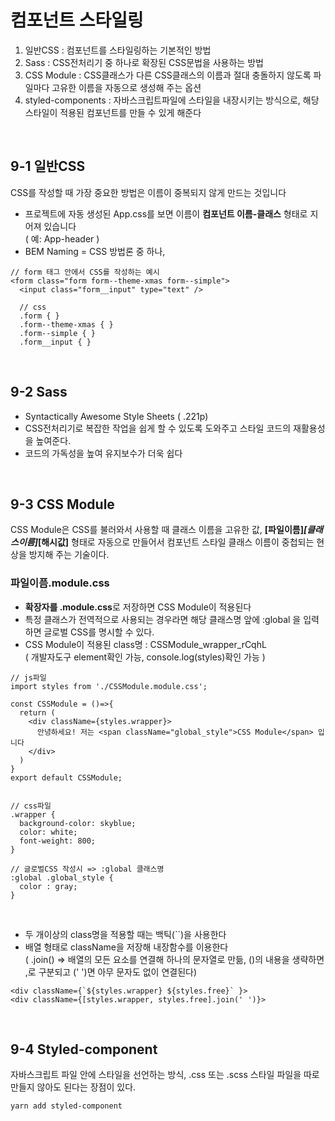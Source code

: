 # 컴포넌트 스타일링<br>
1. 일반CSS : 컴포넌트를 스타일링하는 기본적인 방법<br>
2. Sass :  CSS전처리기 중 하나로 확장된 CSS문법을 사용하는 방법<br>
3. CSS Module : CSS클래스가 다른 CSS클래스의 이름과 절대 충돌하지 않도록 파일마다 고유한 이름을 자동으로 생성해 주는 옵션<br>
4. styled-components :  자바스크립트파일에 스타일을 내장시키는 방식으로, 해당 스타일이 적용된 컴포넌트를 만들 수 있게 해준다<br>
<br>

## 9-1 일반CSS<br>
CSS를 작성할 때 가장 중요한 방법은 이름이 중복되지 않게 만드는 것입니다
- 프로젝트에 자동 생성된 App.css를 보면 이름이 **컴포넌트 이름-클래스** 형태로 지어져 있습니다<br>
  ( 예: App-header )
- BEM Naming = CSS 방법론 중 하나,
```
// form 태그 안에서 CSS를 작성하는 예시
<form class="form form--theme-xmas form--simple">
  <input class="form__input" type="text" />
  
  // css 
  .form { }
  .form--theme-xmas { }
  .form--simple { }
  .form__input { }
```
<br>

## 9-2 Sass<br>
- Syntactically Awesome Style Sheets ( .221p) 
- CSS전처리기로 복잡한 작업을 쉽게 할 수 있도록 도와주고 스타일 코드의 재활용성을 높여준다.
- 코드의 가독성을 높여 유지보수가 더욱 쉽다 
<br>

## 9-3 CSS Module<br>
CSS Module은 CSS를 불러와서 사용할 때 클래스 이름을 고유한 값, **[파일이름]_[클래스이름]_[해시값]** 형태로 자동으로 만들어서 컴포넌트 스타일 클래스 이름이 중첩되는 현상을 방지해 주는 기술이다.<br>

### 파일이픔.module.css<br>
- **확장자를 .module.css**로 저장하면 CSS Module이 적용된다
- 특정 클래스가 전역적으로 사용되는 경우라면 해당 클래스명 앞에 :global 을 입력하면 글로벌 CSS를 명시할 수 있다.
- CSS Module이 적용된 class명 : CSSModule_wrapper_rCqhL<br> ( 개발자도구 element확인 가능, console.log(styles)확인 가능 )

```
// js파일
import styles from './CSSModule.module.css';

const CSSModule = ()=>{
  return (
    <div className={styles.wrapper}>
      안녕하세요! 저는 <span className="global_style">CSS Module</span> 입니다
    </div>
  )
}
export default CSSModule;


// css파일
.wrapper {
  background-color: skyblue;
  color: white;
  font-weight: 800;
}

// 글로벌CSS 작성시 => :global 클래스명
:global .global_style {
  color : gray;
}
```
<br>

- 두 개이상의 class명을 적용할 때는 백틱(``)을 사용한다<br>
- 배열 형태로 className을 저장해 내장함수를 이용한다<br> 
  ( .join() => 배열의 모든 요소를 연결해 하나의 문자열로 만듦, ()의 내용을 생략하면 ,로 구분되고 (' ')면 아무 문자도 없이 연결된다)<br>

```
<div className={`${styles.wrapper} ${styles.free}` }>
<div className={[styles.wrapper, styles.free].join(' ')}>
```
<br>

## 9-4 Styled-component<br>
자바스크립트 파일 안에 스타일을 선언하는 방식, .css 또는 .scss 스타일 파일을 따로 만들지 않아도 된다는 장점이 있다.<br>
```
yarn add styled-component
```
<br>

